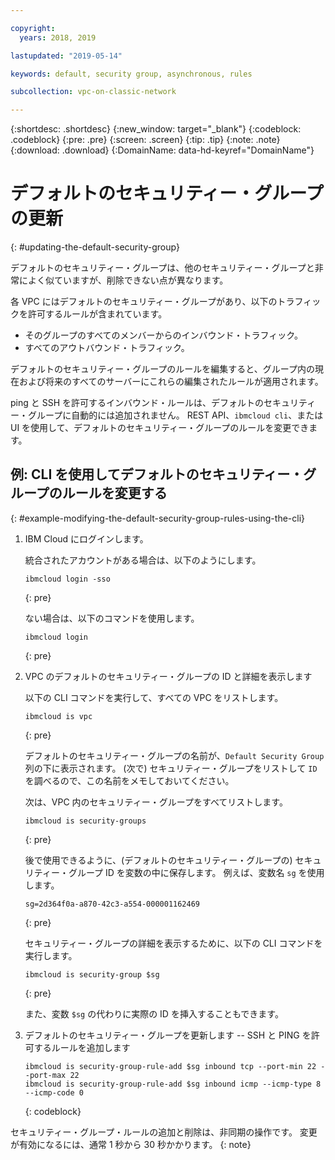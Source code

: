 ```yaml
---

copyright:
  years: 2018, 2019

lastupdated: "2019-05-14"

keywords: default, security group, asynchronous, rules

subcollection: vpc-on-classic-network

---
```


{:shortdesc: .shortdesc}
{:new_window: target="_blank"}
{:codeblock: .codeblock}
{:pre: .pre}
{:screen: .screen}
{:tip: .tip}
{:note: .note}
{:download: .download}
{:DomainName: data-hd-keyref="DomainName"}

# デフォルトのセキュリティー・グループの更新
{: #updating-the-default-security-group}


デフォルトのセキュリティー・グループは、他のセキュリティー・グループと非常によく似ていますが、削除できない点が異なります。

各 VPC にはデフォルトのセキュリティー・グループがあり、以下のトラフィックを許可するルールが含まれています。

* そのグループのすべてのメンバーからのインバウンド・トラフィック。
* すべてのアウトバウンド・トラフィック。

デフォルトのセキュリティー・グループのルールを編集すると、グループ内の現在および将来のすべてのサーバーにこれらの編集されたルールが適用されます。

ping と SSH を許可するインバウンド・ルールは、デフォルトのセキュリティー・グループに自動的には追加されません。 REST API、`ibmcloud cli`、または UI を使用して、デフォルトのセキュリティー・グループのルールを変更できます。

## 例: CLI を使用してデフォルトのセキュリティー・グループのルールを変更する
{: #example-modifying-the-default-security-group-rules-using-the-cli}

1. IBM Cloud にログインします。

   統合されたアカウントがある場合は、以下のようにします。
   ```
   ibmcloud login -sso
   ```
   {: pre}

   ない場合は、以下のコマンドを使用します。

   ```
   ibmcloud login
   ```
   {: pre}

2. VPC のデフォルトのセキュリティー・グループの ID と詳細を表示します

   以下の CLI コマンドを実行して、すべての VPC をリストします。

   ```
   ibmcloud is vpc
   ```
   {: pre}

   デフォルトのセキュリティー・グループの名前が、`Default Security Group` 列の下に表示されます。 (次で) セキュリティー・グループをリストして `ID` を調べるので、この名前をメモしておいてください。 
   
   次は、VPC 内のセキュリティー・グループをすべてリストします。

   ```
   ibmcloud is security-groups
   ```
   {: pre}

   後で使用できるように、(デフォルトのセキュリティー・グループの) セキュリティー・グループ ID を変数の中に保存します。 例えば、変数名 `sg` を使用します。

   ```
   sg=2d364f0a-a870-42c3-a554-000001162469
   ```
   {: pre}

   セキュリティー・グループの詳細を表示するために、以下の CLI コマンドを実行します。

   ```
   ibmcloud is security-group $sg
   ```
   {: pre}
   
   また、変数 `$sg` の代わりに実際の ID を挿入することもできます。

3. デフォルトのセキュリティー・グループを更新します -- SSH と PING を許可するルールを追加します

   ```
   ibmcloud is security-group-rule-add $sg inbound tcp --port-min 22 --port-max 22
   ibmcloud is security-group-rule-add $sg inbound icmp --icmp-type 8 --icmp-code 0
   ```
   {: codeblock}


セキュリティー・グループ・ルールの追加と削除は、非同期の操作です。 変更が有効になるには、通常 1 秒から 30 秒かかります。
{: note}
